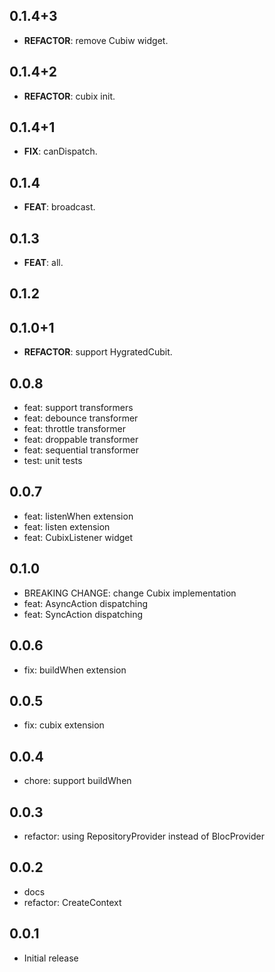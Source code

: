 ## 0.1.4+3

 - **REFACTOR**: remove Cubiw widget.

## 0.1.4+2

 - **REFACTOR**: cubix init.

## 0.1.4+1

 - **FIX**: canDispatch.

## 0.1.4

 - **FEAT**: broadcast.

## 0.1.3

 - **FEAT**: all.

## 0.1.2

## 0.1.0+1

- **REFACTOR**: support HygratedCubit.

## 0.0.8

- feat: support transformers
- feat: debounce transformer
- feat: throttle transformer
- feat: droppable transformer
- feat: sequential transformer
- test: unit tests

## 0.0.7

- feat: listenWhen extension
- feat: listen extension
- feat: CubixListener widget

## 0.1.0

- BREAKING CHANGE: change Cubix implementation
- feat: AsyncAction dispatching
- feat: SyncAction dispatching

## 0.0.6

- fix: buildWhen extension

## 0.0.5

- fix: cubix extension

## 0.0.4

- chore: support buildWhen

## 0.0.3

- refactor: using RepositoryProvider instead of BlocProvider

## 0.0.2

- docs
- refactor: CreateContext

## 0.0.1

- Initial release
